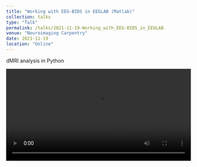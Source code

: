 ```yaml
---
title: "Working with EEG-BIDS in EEGLAB (Matlab)"
collection: talks
type: "Talk"
permalink: /talks/2021-11-19-Working_with_EEG-BIDS_in_EEGLAB
venue: "Neuroimaging Carpentry"
date: 2021-11-19
location: "Online"
---
```


dMRI analysis in Python<br>
<p align="center">
    <video style="width:100%" controls>
    <source src="https://box.bic.mni.mcgill.ca/s/rdGXXnaMA8cTAPI?path=%2F11192021#/files_mediaviewer/GMT20211119-155102_Recording_2006x1128.mp4?raw=true" type="video/mp4">
    </video>
</p>
